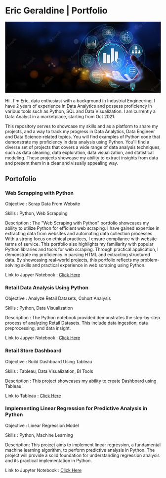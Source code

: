 # Eric Geraldine | Portfolio

![Alt text](https://github.com/ericger9/Data_Analytics/blob/main/data_bg.jpg)

Hi.. I'm Eric, data enthusiast with a background in Industrial Engineering. I have 2 years of experience in Data Analytics and possess proficiency in various tools such as Python, SQL and Data Visualization. I am currently a Data Analyst in a marketplace, starting from Oct 2021.

This repository serves to showcase my skills and as a platform to share my projects, and a way to track my progress in Data Analytics, Data Engineer and Data Science-related topics. You will find examples of Python code that demonstrate my proficiency in data analysis using Python. You'll find a diverse set of projects that covers a wide range of data analysis techniques, such as data cleaning, data exploration, data visualization, and statistical modeling. These projects showcase my ability to extract insights from data and present them in a clear and visually appealing way.

## Portofolio
### Web Scrapping with Python
Objective : Scrap Data From Website

Skills : Python, Web Scrapping

Description :
The "Web Scraping with Python" portfolio showcases my ability to utilize Python for efficient web scraping. I have gained expertise in extracting data from websites and automating data collection processes. With a strong focus on ethical practices, I ensure compliance with website terms of service. This portfolio also highlights my familiarity with popular Python libraries and tools for web scraping. Through practical application, I demonstrate my proficiency in parsing HTML and extracting structured data. By showcasing real-world projects, this portfolio reflects my problem-solving skills and practical experience in web scraping using Python.

Link to Jupyer Notebook : [Click Here](https://github.com/ericger9/Data_Analytics/blob/main/Portofolio%20Jupyter/01_Scrapper.ipynb)

### Retail Data Analysis Using Python
Objective : Analyze Retail Datasets, Cohort Analysis 

Skills : Python, Data Visualization

Description :
The Python notebook provided demonstrates the step-by-step process of analyzing Retail Datasets. This include data ingestion, data preprocessing, and data insight.

Link to Jupyer Notebook : [Click Here](https://github.com/ericger9/Data_Analytics/blob/main/Portofolio%20Jupyter/02_Retail.ipynb)

### Retail Store Dashboard
Objective : Build Dashboard Using Tableau

Skills : Tableau, Data Visualization, BI Tools

Description : 
This project showcases my ability to create Dashboard using Tableau.

Link to Tableau : [Click Here](https://public.tableau.com/views/RetailStoreMonthlyPerformanceDashboard/Dashboard1?:language=en-US&:display_count=n&:origin=viz_share_link)

### Implementing Linear Regression for Predictive Analysis in Python
Objective : Linear Regression Model

Skills : Python, Machine Learning

Description: 
This project aims to implement linear regression, a fundamental machine learning algorithm, to perform predictive analysis in Python. The project will provide a solid foundation for understanding regression analysis and its practical implementation in Python.

Link to Jupyter Notebook : [Click Here](https://github.com/ericger9/Data_Analytics/blob/main/Portofolio%20Jupyter/03_Linear%20Regression.ipynb)
